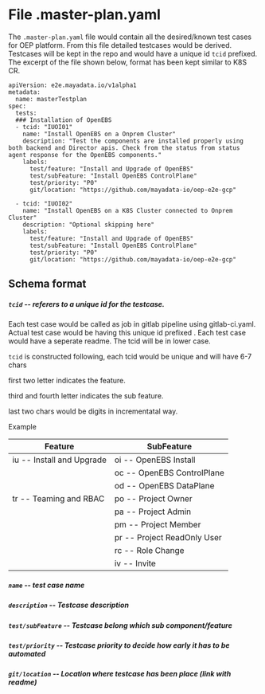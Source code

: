 # File .master-plan.yaml

The `.master-plan.yaml` file would contain all the desired/known test cases for OEP platform.  From this file detailed testcases would be derived. Testcases will be kept in the repo and would have a unique id `tcid` prefixed.  The excerpt of the file shown below, format has been kept similar to K8S CR.


```kind: MasterPlan
apiVersion: e2e.mayadata.io/v1alpha1
metadata:
  name: masterTestplan
spec:
  tests:
  ### Installation of OpenEBS
  - tcid: "IUOI01"
    name: "Install OpenEBS on a Onprem Cluster"
    description: "Test the components are installed properly using both backend and Director apis. Check from the status from status agent response for the OpenEBS components."
    labels:
      test/feature: "Install and Upgrade of OpenEBS"
      test/subFeature: "Install OpenEBS ControlPlane"
      test/priority: "P0"
      git/location: "https://github.com/mayadata-io/oep-e2e-gcp"

  - tcid: "IUOI02"
    name: "Install OpenEBS on a K8S Cluster connected to Onprem Cluster"
    description: "Optional skipping here"
    labels:
      test/feature: "Install and Upgrade of OpenEBS"
      test/subFeature: "Install OpenEBS ControlPlane"
      test/priority: "P0"
      git/location: "https://github.com/mayadata-io/oep-e2e-gcp"
```




## Schema format

##### `tcid` -- referers to a unique id for the testcase. 

Each test case would be called as job in gitlab pipeline using  gitlab-ci.yaml. Actual test case would be having this unique id prefixed . Each test case would have a seperate readme. The tcid will be in lower case.

`tcid` is constructed following, each tcid would be unique and will have 6-7 chars

first two letter indicates the feature.

third and fourth letter indicates the sub feature.

last two chars would be digits in incrementatal way.

Example 

| Feature                   | SubFeature                  |
| ------------------------- | --------------------------- |
| iu -- Install and Upgrade | oi -- OpenEBS Install       |
|                           | oc -- OpenEBS ControlPlane  |
|                           | od -- OpenEBS DataPlane     |
| tr -- Teaming and RBAC    | po -- Project Owner         |
|                           | pa -- Project Admin         |
|                           | pm -- Project Member        |
|                           | pr -- Project ReadOnly User |
|                           | rc -- Role Change |
|                           | iv -- Invite |

##### `name` --  test case name
##### `description` -- Testcase description
##### `test/subFeature` -- Testcase belong which sub component/feature
##### `test/priority` -- Testcase priority to decide how early it has to be automated
##### `git/location` -- Location where testcase has been place (link with readme)
